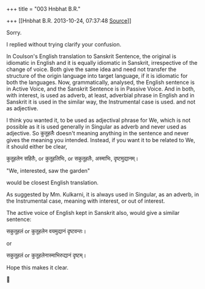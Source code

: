 +++
title = "003 Hnbhat B.R."

+++
[[Hnbhat B.R.	2013-10-24, 07:37:48 [Source](https://groups.google.com/g/samskrita/c/8N3s7K-ow44)]]



Sorry.

  

I replied without trying clarify your confusion.

  

In Coulson's English translation to Sanskrit Sentence, the original is idiomatic in English and it is equally idiomatic in Sanskrit, irrespective of the change of voice. Both give the same idea and need not transfer the structure of the origin language into target language, if it is idiomatic for both the languages. Now, grammatically, analysed, the English sentence is in Active Voice, and the Sanskrit Sentence is in Passive Voice. And in both, with interest, is used as adverb, at least, adverbial phrase in English and in Sanskrit it is used in the similar way, the Instrumental case is used. and not as adjective.

  

I think you wanted it, to be used as adjectival phrase for We, which is not possible as it is used generally in Singular as adverb and never used as adjective. So कुतूहलैः doesn't meaning anything in the sentence and never gives the meaning you intended. Instead, if you want it to be related to We, it should either be clear,

  

कुतूहलेन सहितैः, or कुतूहलिभिः, or सकुतूहलैः, अस्माभिः, दृष्टमुद्यानम्।

  

"We, interested, saw the garden"

would be closest English translation.

  

As suggested by Mm. Kulkarni, it is always used in Singular, as an adverb, in the Instrumental case, meaning with interest, or out of interest.

  

The active voice of English kept in Sanskrit also, would give a similar sentence:

  

सकुतूहलं or कुतूहलेन वयमुद्यानं दृष्टवन्तः।

  

or

  

सकुतूहलं or कुतूहलेनास्माभिरुद्यानं दृष्टम्।

  

  

Hope this makes it clear.



